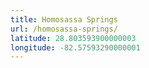 ```yaml
---
title: Homosassa Springs
url: /homosassa-springs/
latitude: 28.803593900000003
longitude: -82.57593290000001
---
```

